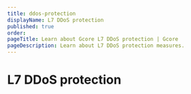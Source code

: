 ```yaml
---
title: ddos-protection
displayName: L7 DDoS protection
published: true
order:
pageTitle: Learn about Gcore L7 DDoS protection | Gcore
pageDescription: Learn about L7 DDoS protection measures.
---
```

# L7 DDoS protection
